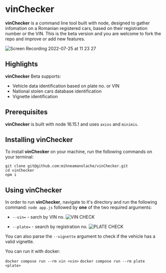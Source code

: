 # vinChecker

**vinChecker** is a command line tool built with node, designed to gather infomation on a Romanian registered cars, based on their registration number or the VIN. This is the beta version and you are welcome to fork the repo and improve or add new features.

![Screen Recording 2022-07-25 at 11 23 27](https://user-images.githubusercontent.com/43548656/180732592-e6e99722-43d5-4134-83dc-78f8627deabb.gif)

## Highlights 
**vinChecker** Beta supports:
- Vehicle data identification based on plate no. or VIN
- National stolen cars database identification
- Vignette identification

## Prerequisites 
**vinChecker** is built with node 16.15.1 and uses `axios` and `minimis`.

## Installing vinChecker
To install **vinChecker** on your machine, run the following commands on your terminal:
```
git clone git@github.com:mihneamanolache/vinChecker.git 
cd vinChecker
npm i
```

## Using vinChecker
In order to run **vinChecker**, navigate to it's directory and run the following command:
`node app.js` followed by **one** of the two required arguments: 
- `--vin=` - sarch by VIN no.
![VIN CHECK](https://user-images.githubusercontent.com/43548656/180733298-4e75c305-1140-43e6-ae5c-bcc413957655.png)

- `--plate=` - search by registration no.
![PLATE CHECK](https://user-images.githubusercontent.com/43548656/180734297-2001591c-f304-4ee2-9599-bcc513f369b0.png)

You can also parse the `--vignette` argument to check if the vehicle has a valid vignette.

You can run it with docker:

`docker compose run --rm vin <vin>`
`docker compose run --rm plate <plate>`
